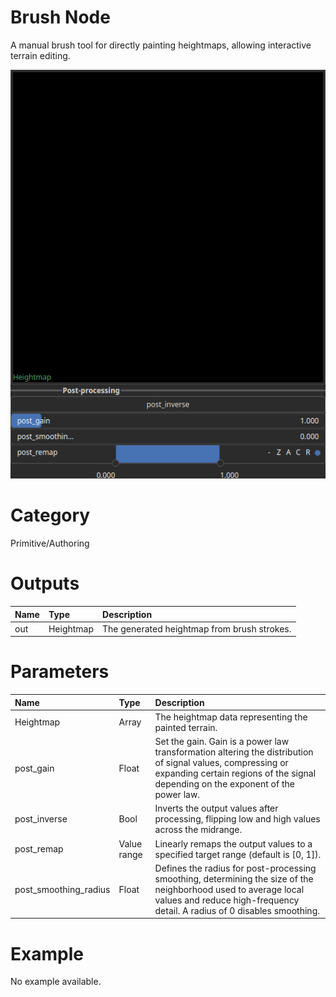 
Brush Node
==========


A manual brush tool for directly painting heightmaps, allowing interactive terrain editing.



![img](../../images/nodes/Brush_settings.png)


# Category


Primitive/Authoring
# Outputs

|Name|Type|Description|
| :--- | :--- | :--- |
|out|Heightmap|The generated heightmap from brush strokes.|

# Parameters

|Name|Type|Description|
| :--- | :--- | :--- |
|Heightmap|Array|The heightmap data representing the painted terrain.|
|post_gain|Float|Set the gain. Gain is a power law transformation altering the distribution of signal values, compressing or expanding certain regions of the signal depending on the exponent of the power law.|
|post_inverse|Bool|Inverts the output values after processing, flipping low and high values across the midrange.|
|post_remap|Value range|Linearly remaps the output values to a specified target range (default is [0, 1]).|
|post_smoothing_radius|Float|Defines the radius for post-processing smoothing, determining the size of the neighborhood used to average local values and reduce high-frequency detail. A radius of 0 disables smoothing.|

# Example


No example available.